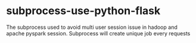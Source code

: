 # subprocess-use-python-flask
The subprocess used to avoid multi user session issue in hadoop and apache pyspark session. Subprocess will create unique job every requests
